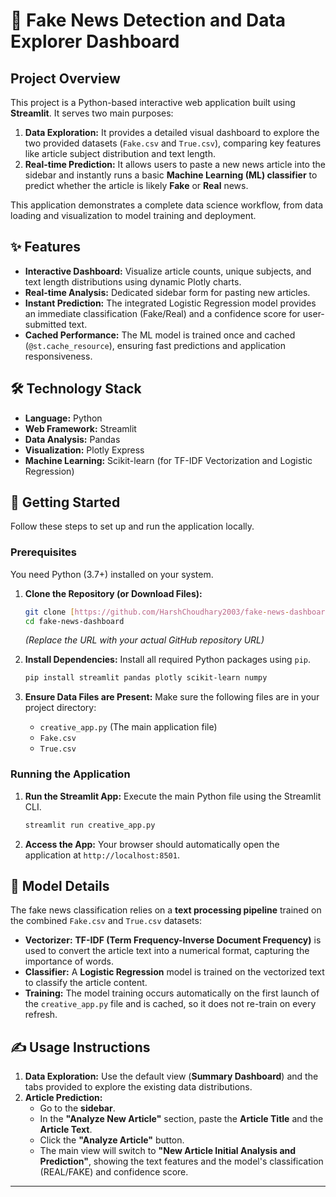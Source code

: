 # 📰 Fake News Detection and Data Explorer Dashboard

## Project Overview

This project is a Python-based interactive web application built using **Streamlit**. It serves two main purposes:

1.  **Data Exploration:** It provides a detailed visual dashboard to explore the two provided datasets (`Fake.csv` and `True.csv`), comparing key features like article subject distribution and text length.
2.  **Real-time Prediction:** It allows users to paste a new news article into the sidebar and instantly runs a basic **Machine Learning (ML) classifier** to predict whether the article is likely **Fake** or **Real** news.

This application demonstrates a complete data science workflow, from data loading and visualization to model training and deployment.

## ✨ Features

* **Interactive Dashboard:** Visualize article counts, unique subjects, and text length distributions using dynamic Plotly charts.
* **Real-time Analysis:** Dedicated sidebar form for pasting new articles.
* **Instant Prediction:** The integrated Logistic Regression model provides an immediate classification (Fake/Real) and a confidence score for user-submitted text.
* **Cached Performance:** The ML model is trained once and cached (`@st.cache_resource`), ensuring fast predictions and application responsiveness.

## 🛠️ Technology Stack

* **Language:** Python
* **Web Framework:** Streamlit
* **Data Analysis:** Pandas
* **Visualization:** Plotly Express
* **Machine Learning:** Scikit-learn (for TF-IDF Vectorization and Logistic Regression)

## 🚀 Getting Started

Follow these steps to set up and run the application locally.

### Prerequisites

You need Python (3.7+) installed on your system.

1.  **Clone the Repository (or Download Files):**

    ```bash
    git clone [https://github.com/HarshChoudhary2003/fake-news-dashboard.git]
    cd fake-news-dashboard
    ```
    *(Replace the URL with your actual GitHub repository URL)*

2.  **Install Dependencies:**
    Install all required Python packages using `pip`.

    ```bash
    pip install streamlit pandas plotly scikit-learn numpy
    ```

3.  **Ensure Data Files are Present:**
    Make sure the following files are in your project directory:
    * `creative_app.py` (The main application file)
    * `Fake.csv`
    * `True.csv`

### Running the Application

1.  **Run the Streamlit App:**
    Execute the main Python file using the Streamlit CLI.

    ```bash
    streamlit run creative_app.py
    ```

2.  **Access the App:**
    Your browser should automatically open the application at `http://localhost:8501`.

## 🧠 Model Details

The fake news classification relies on a **text processing pipeline** trained on the combined `Fake.csv` and `True.csv` datasets:

* **Vectorizer:** **TF-IDF (Term Frequency-Inverse Document Frequency)** is used to convert the article text into a numerical format, capturing the importance of words.
* **Classifier:** A **Logistic Regression** model is trained on the vectorized text to classify the article content.
* **Training:** The model training occurs automatically on the first launch of the `creative_app.py` file and is cached, so it does not re-train on every refresh.

## ✍️ Usage Instructions

1.  **Data Exploration:** Use the default view (**Summary Dashboard**) and the tabs provided to explore the existing data distributions.
2.  **Article Prediction:**
    * Go to the **sidebar**.
    * In the **"Analyze New Article"** section, paste the **Article Title** and the **Article Text**.
    * Click the **"Analyze Article"** button.
    * The main view will switch to **"New Article Initial Analysis and Prediction"**, showing the text features and the model's classification (REAL/FAKE) and confidence score.

---
